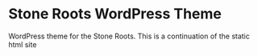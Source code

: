 # Stone Roots WordPress Theme

WordPress theme for the Stone Roots. This is a continuation of the static html site

